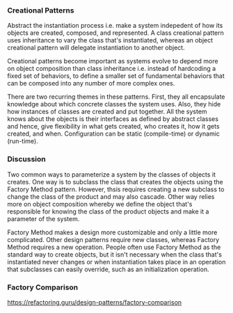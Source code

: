 ### Creational Patterns

Abstract the instantiation process i.e. make a system indepedent of how its objects are created, composed, and represented. A class creational pattern uses inheritance to vary the class that's instantiated, whereas an object creational pattern will delegate instantiation to another object.

Creational patterns become important as systems evolve to depend more on object composition than class inheritance i.e. instead of hardcoding a fixed set of behaviors, to define a smaller set of fundamental behaviors that can be composed into any number of more complex ones.

There are two recurring themes in these patterns. First, they all encapsulate knowledge about which concrete classes the system uses. Also, they hide how instances of classes are created and put together. All the system knows about the objects is their interfaces as defined by abstract classes and hence, give flexibility in what gets created, who creates it, how it gets created, and when. Configuration can be static (compile-time) or dynamic (run-time).

### Discussion

Two common ways to parameterize a system by the classes of objects it creates. One way is to subclass the class that creates the objects using the Factory Method pattern. However, thsis requires creating a new subclass to change the class of the product and may also cascade. Other way relies more on object composition whereby we define the object that's responsible for knowing the class of the product objects and make it a parameter of the system.

Factory Method makes a design more customizable and only a little more complicated. Other design patterns require new classes, whereas Factory Method requires a new operation. People often use Factory Method as the standard way to create objects, but it isn't necessary when the class that's instantiated never changes or when instantiation takes place in an operation that subclasses can easily override, such as an initialization operation.


### Factory Comparison
https://refactoring.guru/design-patterns/factory-comparison
